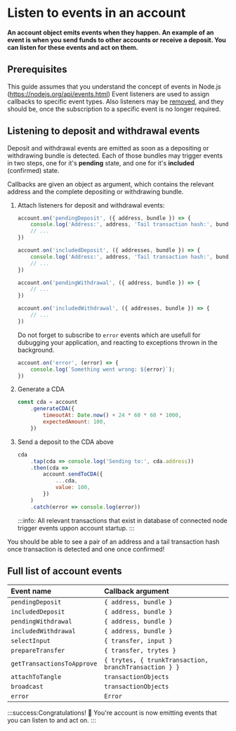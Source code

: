 # Listen to events in an account

**An account object emits events when they happen. An example of an event is when you send funds to other accounts or receive a deposit. You can listen for these events and act on them.**

## Prerequisites

This guide assumes that you understand the concept of events in Node.js (https://nodejs.org/api/events.html)
Event listeners are used to assign callbacks to specific event types.
Also listeners may be [removed](https://nodejs.org/api/events.html#events_emitter_removelistener_eventname_listener), and they should be, once the subscription to a
specific event is no longer required.

## Listening to deposit and withdrawal events

Deposit and withdrawal events are emitted as soon as a depositing or
withdrawing bundle is detected. Each of those bundles may trigger events in
two steps, one for it's **pending** state, and one for it's **included** (confirmed) state.

Callbacks are given an object as argument, which contains the
relevant address and the complete depositing or withdrawing bundle.

1. Attach listeners for deposit and withdrawal events:
    ```js
    account.on('pendingDeposit', ({ address, bundle }) => {
        console.log('Address:', address, 'Tail transaction hash:', bundle[0].hash);
        // ...
    })

    account.on('includedDeposit', ({ addresses, bundle }) => {
        console.log('Address:', address, 'Tail transaction hash:', bundle[0].hash);
        // ...
    })

    account.on('pendingWithdrawal', ({ address, bundle }) => {
        // ...
    })

    account.on('includedWithdrawal', ({ addresses, bundle }) => {
        // ...
    })
    ```

    Do not forget to subscribe to `error` events which are usefull for dubugging
    your application, and reacting to exceptions thrown in the background.

    ```js
    account.on('error', (error) => {
        console.log(`Something went wrong: ${error}`);
    })
    ```

2. Generate a CDA

    ```js
    const cda = account
        .generateCDA({
            timeoutAt: Date.now() + 24 * 60 * 60 * 1000,
            expectedAmount: 100,
        })
    ```

3. Send a deposit to the CDA above
    ```js
    cda
        .tap(cda => console.log('Sending to:', cda.address))
        .then(cda =>
            account.sendToCDA({
                ...cda,
                value: 100,
            })
        )
        .catch(error => console.log(error))
    ```

    :::info:
    All relevant transactions that exist in database of connected node
    trigger events uppon account startup.
    :::

You should be able to see a pair of an address and a tail transaction hash once
transaction is detected and one once confirmed!

## Full list of account events

|**Event name**|**Callback argument**|
| :----------| :----------|
|`pendingDeposit`|`{ address, bundle }`|
|`includedDeposit`|`{ address, bundle }`|
|`pendingWithdrawal`|`{ address, bundle }`|
|`includedWithdrawal`|`{ address, bundle }`|
|`selectInput`|`{ transfer, input }`|
|`prepareTransfer`|`{ transfer, trytes }`|
|`getTransactionsToApprove`|`{ trytes, { trunkTransaction, branchTransaction } }`|
|`attachToTangle`|`transactionObjects`|
|`broadcast`|`transactionObjects`|
|`error`|`Error`|

:::success:Congratulations! :tada:
You're account is now emitting events that you can listen to and act on.
:::
